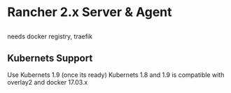 # Rancher 2.x Server & Agent

## 

needs docker registry, traefik

## Kubernets Support

Use Kubernets 1.9 (once its ready)
Kubernets 1.8 and 1.9 is compatible with overlay2 and docker 17.03.x
